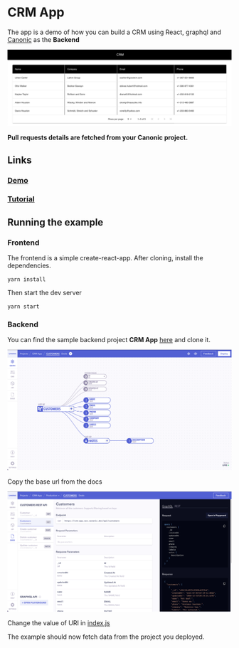 # CRM App

The app is a demo of how you can build a CRM using React, graphql and [Canonic](https://canonic.dev/) as the **Backend**

![Screenshot](./screenshots/screenshot-1.png)

**Pull requests details are fetched from your Canonic project.**

## Links

### [Demo](https://canonic-crm.netlify.app/)

### [Tutorial](https://dev.to/canonic/crm-app-with-react-19o3)

## Running the example

### Frontend

The frontend is a simple create-react-app. After cloning, install the dependencies.

```
yarn install
```

Then start the dev server

```
yarn start
```

### Backend

You can find the sample backend project **CRM App** [here](https://app.canonic.dev/projects/61b86184b6586d0026b0b88e/graph) and clone it.

![Screenshot](./screenshots/screenshot-2.png)

Copy the base url from the docs

![Screenshot](./screenshots/screenshot-3.png)

Change the value of URI in [index.js](./src/index.js)

The example should now fetch data from the project you deployed.

